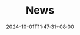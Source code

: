 ---
title: News
description: news
# linkTitle:
date: 2024-10-01T11:47:31+08:00
draft: true
noindex: false
featured: true
pinned: false
nav_weight: 1
nav_icon:
  vendor: fas
  name: clock
  color: purple
  # className: text-primary
series:
  # - About
categories:
tags:

images:
  - https://example-images.razonyang.com/speed.webp?width=1920&height=1280
# menu:
#   main:
#     parent: docs
#     weight: 1
#     params:
#       icon:
#         vendor: bs
#         name: book
#         color: '#e24d0e'
authors:
  # - HB
  # - HugoMods
# menu:
#   main:
#     parent: blog
#     weight: 4
#     params:
#       description: News about site and modules.
#       icon:
#         vendor: bs
#         name: newspaper
---